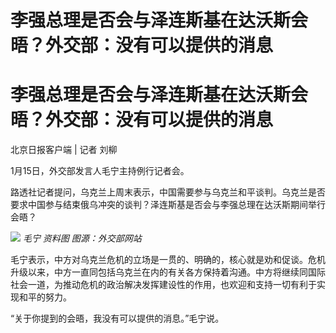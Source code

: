 # 李强总理是否会与泽连斯基在达沃斯会晤？外交部：没有可以提供的消息

# 李强总理是否会与泽连斯基在达沃斯会晤？外交部：没有可以提供的消息

北京日报客户端 | 记者 刘柳

1月15日，外交部发言人毛宁主持例行记者会。

路透社记者提问，乌克兰上周末表示，中国需要参与乌克兰和平谈判。乌克兰是否要求中国参与结束俄乌冲突的谈判？泽连斯基是否会与李强总理在达沃斯期间举行会晤？

![](https://inews.gtimg.com/om_bt/OcEw8Vty4B9WOS3QbhlpWw8dW8s3Lja__qNiqMl6G5jvEAA/1000)
_毛宁 资料图 图源：外交部网站_

毛宁表示，中方对乌克兰危机的立场是一贯的、明确的，核心就是劝和促谈。危机升级以来，中方一直同包括乌克兰在内的有关各方保持着沟通。中方将继续同国际社会一道，为推动危机的政治解决发挥建设性的作用，也欢迎和支持一切有利于实现和平的努力。

“关于你提到的会晤，我没有可以提供的消息。”毛宁说。

